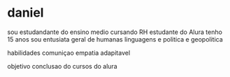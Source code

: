 # daniel
sou estudandante do ensino medio
cursando RH
estudante do Alura
tenho 15 anos 
sou entusiata geral de humanas linguagens e politica e geopolitica

habilidades 
comuniçao
empatia 
adapitavel

objetivo conclusao do cursos do alura 
